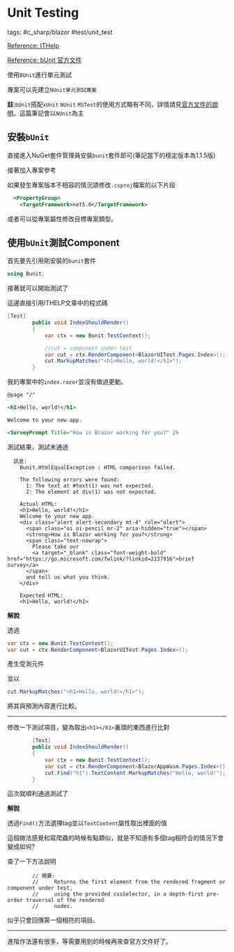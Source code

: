 # Unit Testing

tags: #c_sharp/blazor #test/unit_test

[Reference: ITHelp](https://ithelp.ithome.com.tw/articles/10252612)

[Reference: bUnit 官方文件](https://bunit.dev/docs/getting-started/index.html)

使用`BUnit`進行單元測試

專案可以先建立`NUnit單元測試專案`

**註**:`bUnit`搭配`xUnit` `NUnit` `MSTest`的使用方式略有不同，詳情請見[官方文件的說明](https://bunit.dev/docs/getting-started/writing-tests.html?tabs=nunit)，這篇筆記會以`NUnit`為主

## 安裝`bUnit`

直接進入NuGet套件管理員安裝`bunit`套件即可(筆記當下的穩定版本為1.1.5版)

接著加入專案參考

如果發生專案版本不相容的情況請修改`.csproj`檔案的以下片段

```xml
  <PropertyGroup>
    <TargetFramework>net5.0</TargetFramework>
```

或者可以從專案屬性修改目標專案類型。

## 使用`bUnit`測試Component

首先要先引用剛安裝的`bunit`套件

```C#
using Bunit;
```

接著就可以開始測試了

這邊直接引用ITHELP文章中的程式碼

```C#
[Test]
        public void IndexShouldRender()
        {            
            var ctx = new Bunit.TestContext();

            //cut = component under test
            var cut = ctx.RenderComponent<BlazorUITest.Pages.Index>();
            cut.MarkupMatches("<h1>Hello, world!</h1>");
        }
```

我的專案中的`index.razor`並沒有做過更動。

```html
@page "/"

<h1>Hello, world!</h1>

Welcome to your new app.

<SurveyPrompt Title="How is Blazor working for you?" />
```

測試結果，測試未通過

```
  訊息: 
    Bunit.HtmlEqualException : HTML comparison failed. 
    
    The following errors were found:
      1: The text at #text(1) was not expected.
      2: The element at div(1) was not expected.
    
    Actual HTML: 
    <h1>Hello, world!</h1>
    Welcome to your new app.
    <div class="alert alert-secondary mt-4" role="alert">
      <span class="oi oi-pencil mr-2" aria-hidden="true"></span>
      <strong>How is Blazor working for you?</strong>
      <span class="text-nowrap">
        Please take our
        <a target="_blank" class="font-weight-bold" href="https://go.microsoft.com/fwlink/?linkid=2137916">brief survey</a>
      </span>
      and tell us what you think.
    </div>
    
    Expected HTML: 
    <h1>Hello, world!</h1>
```

**解說**

透過

```C#
var ctx = new Bunit.TestContext();
var cut = ctx.RenderComponent<BlazorUITest.Pages.Index>();
```

產生受測元件

並以

```C#
cut.MarkupMatches("<h1>Hello, world!</h1>");
```

將其與預測內容進行比較。

---

修改一下測試項目，變為取出`<h1></h1>`裏頭的東西進行比對

```C#
        [Test]
        public void IndexShouldRender()
        {
            var ctx = new Bunit.TestContext();
            var cut = ctx.RenderComponent<BlazorAppWasm.Pages.Index>();
            cut.Find("h1").TextContent.MarkupMatches("Hello, world!");
        }
```

這次就順利通過測試了

**解說**

透過`Find()`方法選擇tag並以`TextContent`屬性取出裡面的值

這個做法感覺和寫爬蟲的時候有點類似，就是不知道有多個tag相符合的情況下會變成如何?

查了一下方法說明

```
        // 摘要:
        //     Returns the first element from the rendered fragment or component under test,
        //     using the provided cssSelector, in a depth-first pre-order traversal of the rendered
        //     nodes.
```

似乎只會回傳第一個相符的項目。

---

進階作法還有很多，等需要用到的時候再來查官方文件好了。
